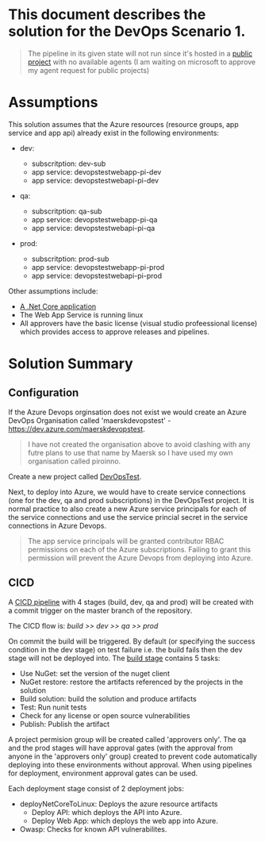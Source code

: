 # This document describes the solution for the DevOps Scenario 1.

> The pipeline in its given state will not run since it's hosted in a [public project](https://dev.azure.com/piroinno/DevOpsTest) with no available agents (I am waiting on microsoft to approve my agent request for public projects)
# Assumptions
This solution assumes that the Azure resources (resource groups, app service and app api) already exist in the following environments:

- dev:
  - subscritption: dev-sub
  - app service: devopstestwebapp-pi-dev
  - app service: devopstestwebapi-pi-dev

- qa:
  - subscritption: qa-sub
  - app service: devopstestwebapp-pi-qa
  - app service: devopstestwebapi-pi-qa

- prod:
  - subscritption: prod-sub
  - app service: devopstestwebapp-pi-prod
  - app service: devopstestwebapi-pi-prod


Other assumptions include:

- [A .Net Core application](pp\DevOpsTest\DevOpsTest.sln)
- The Web App Service is running linux
- All approvers have the basic license (visual studio profeessional license) which provides access to approve releases and pipelines.

# Solution Summary
## Configuration
If the Azure Devops orginsation does not exist we would create an Azure DevOps Organisation called 'maerskdevopstest' - https://dev.azure.com/maerskdevopstest.

> I have not created the organisation above to avoid clashing with any futre plans to use that name by Maersk so I have used my own organisation called piroinno.

Create a new project called [DevOpsTest](https://dev.azure.com/piroinno/DevOpsTest).

Next, to deploy into Azure, we would have to create service connections (one for the dev, qa and prod subscriptions) in the DevOpsTest project. It is normal practice to also create a new Azure service principals for each of the service connections and use the service princial secret in the service connections in Azure Devops.

> The app service principals will be granted contributor RBAC permissions on each of the Azure subscriptions. Failing to grant this permission will prevent the Azure Devops from deploying into Azure.

## CICD
A [CICD pipeline](azdo\azure-pieplines.yml) with 4 stages (build, dev, qa and prod) will be created with a commit trigger on the master branch of the repository.

The CICD flow is: _build >> dev >> qa >> prod_

On commit the build will be triggered. By default (or specifying the success condition in the dev stage) on test failure i.e. the build fails then the dev stage will not be deployed into. The [build stage](azdo\templates\job-build.yml) contains 5 tasks:

- Use NuGet: set the version of the nuget client
- NuGet restore: restore the artifacts referenced by the projects in the solution
- Build solution: build the solution and produce artifacts
- Test: Run nunit tests
- Check for any license or open source vulnerabilities
- Publish: Publish the artifact

A project permision group will be created called 'approvers only'. The qa and the prod stages will have approval gates (with the approval from anyone in the 'approvers only' group) created to prevent code automatically deploying into these environments without approval. When using pipelines for deployment, environment approval gates can be used.

Each deployment stage consist of 2 deployment jobs:

- deployNetCoreToLinux: Deploys the azure resource artifacts
  - Deploy API: which deploys the API into Azure.
  - Deploy Web App: which deploys the web app into Azure.
- Owasp: Checks for known API vulnerabilites.